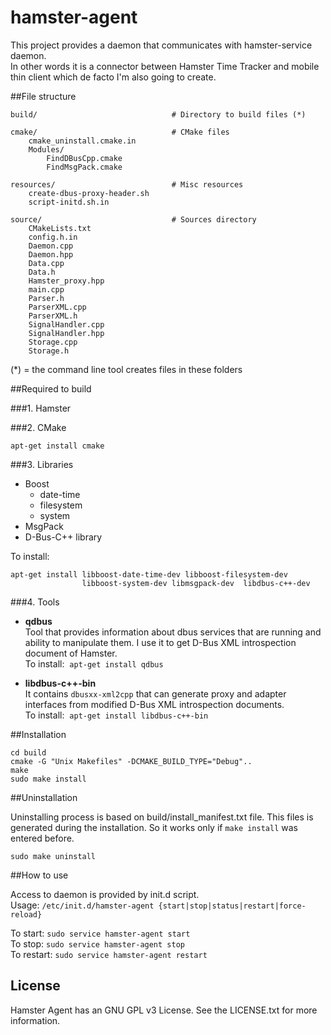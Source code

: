 # hamster-agent

This project provides a daemon that communicates with hamster-service daemon.  
In other words it is a connector between Hamster Time Tracker and mobile thin client which de facto I'm also going to create.

##File structure
```
build/                              # Directory to build files (*)

cmake/                              # CMake files
    cmake_uninstall.cmake.in  
    Modules/  
        FindDBusCpp.cmake  
        FindMsgPack.cmake  
  
resources/                          # Misc resources
    create-dbus-proxy-header.sh  
    script-initd.sh.in  

source/                             # Sources directory
    CMakeLists.txt  
    config.h.in  
    Daemon.cpp  
    Daemon.hpp  
    Data.cpp  
    Data.h  
    Hamster_proxy.hpp  
    main.cpp  
    Parser.h  
    ParserXML.cpp  
    ParserXML.h  
    SignalHandler.cpp  
    SignalHandler.hpp  
    Storage.cpp  
    Storage.h  
```

(*) = the command line tool creates files in these folders


##Required to build

###1. Hamster

###2. CMake

```
apt-get install cmake
```

###3. Libraries
* Boost
    * date-time
    * filesystem
    * system
* MsgPack
* D-Bus-C++ library

To install:  
```
apt-get install libboost-date-time-dev libboost-filesystem-dev
                libboost-system-dev libmsgpack-dev  libdbus-c++-dev
```

###4. Tools

- **qdbus**  
Tool that provides information about dbus services that are running and ability to manipulate them. I use it to get D-Bus XML introspection document of Hamster.  
To install: &nbsp;```apt-get install qdbus```

- **libdbus-c++-bin**  
It contains `dbusxx-xml2cpp` that can generate proxy and adapter interfaces from modified D-Bus XML introspection documents.  
To install: &nbsp;```apt-get install libdbus-c++-bin```


##Installation

```
cd build  
cmake -G "Unix Makefiles" -DCMAKE_BUILD_TYPE="Debug"..
make
sudo make install
```

##Uninstallation

Uninstalling process is based on build/install_manifest.txt file. This files is generated during the installation. So it works only if `make install` was entered before.
```
sudo make uninstall
```

##How to use

Access to daemon is provided by init.d script.  
Usage:
```/etc/init.d/hamster-agent {start|stop|status|restart|force-reload}```

To start:    ```sudo service hamster-agent start```  
To stop:     ```sudo service hamster-agent stop```  
To restart:  ```sudo service hamster-agent restart```  

## License
Hamster Agent has an GNU GPL v3 License. See the LICENSE.txt for more information.
